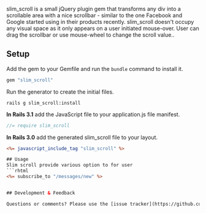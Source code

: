 slim_scroll is a small jQuery plugin gem that transforms any div into a scrollable area with a nice scrollbar - similar to the one Facebook and Google started using in their products recently. slim_scroll doesn't occupy any visual space as it only appears on a user initiated mouse-over. User can drag the scrollbar or use mouse-wheel to change the scroll value..

## Setup

Add the gem to your Gemfile and run the `bundle` command to install it.

```ruby
gem "slim_scroll"
```

Run the generator to create the initial files.

```
rails g slim_scroll:install
```
**In Rails 3.1** add the JavaScript file to your application.js file manifest. 

```javascript
//= require slim_scroll
```


**In Rails 3.0** add the generated slim_scroll file to your layout.

```rhtml
<%= javascript_include_tag "slim_scroll" %>

## Usage
Slim scroll provide various option to for user 
```rhtml
<%= subscribe_to "/messages/new" %>


## Development & Feedback

Questions or comments? Please use the [issue tracker](https://github.com/ciserfan/slim_scroll/issues). Tests can be run with `bundle` and `rake` commands.
